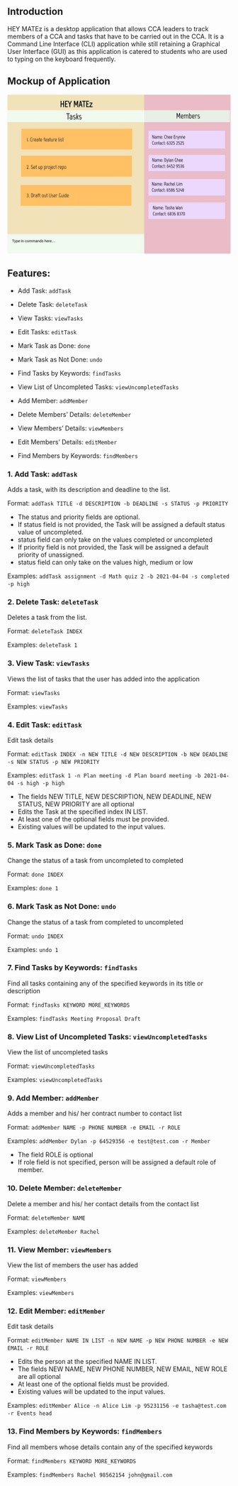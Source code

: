 ## Introduction
HEY MATEz is a desktop application that allows CCA leaders to track members of
a CCA and tasks that have to be carried out in the CCA. It is
a Command Line Interface (CLI) application while still retaining a Graphical User Interface (GUI)
as this application is catered to students who are used to typing on the keyboard frequently.

## Mockup of Application
![Ui](images/Ui.png)

## Features:
* Add Task: `addTask`
* Delete Task: `deleteTask`
* View Tasks: `viewTasks`
* Edit Tasks: `editTask`      
* Mark Task as Done: `done` 
* Mark Task as Not Done: `undo`
* Find Tasks by Keywords: `findTasks`
* View List of Uncompleted Tasks: `viewUncompletedTasks`


* Add Member: `addMember`
* Delete Members’ Details: `deleteMember`
* View Members’ Details: `viewMembers`
* Edit Members’ Details: `editMember`
* Find Members by Keywords: `findMembers`

### 1. Add Task: `addTask`
Adds a task, with its description and deadline to the list.

Format: `addTask TITLE -d DESCRIPTION -b DEADLINE -s STATUS -p PRIORITY`
* The status and priority fields are optional.
* If status field is not provided, the Task will be assigned a default status value of uncompleted.
* status field can only take on the values completed or uncompleted
* If priority field is not provided, the Task will be assigned a default priority of unassigned.
* status field can only take on the values high, medium or low

Examples: `addTask assignment -d Math quiz 2 -b 2021-04-04 -s completed -p high`


### 2. Delete Task: `deleteTask`
Deletes a task from the list.

Format: `deleteTask INDEX`

Examples: `deleteTask 1`

### 3. View Task: `viewTasks`
Views the list of tasks that the user has added into the application

Format: `viewTasks`

Examples: `viewTasks`

### 4. Edit Task: `editTask`
Edit task details

Format: `editTask INDEX -n NEW TITLE -d NEW DESCRIPTION -b NEW DEADLINE -s NEW STATUS -p NEW PRIORITY`

Examples: `editTask 1 -n Plan meeting -d Plan board meeting -b 2021-04-04 -s high -p high`

* The fields NEW TITLE, NEW DESCRIPTION, NEW DEADLINE, NEW STATUS, NEW PRIORITY are all optional
* Edits the Task at the specified index IN LIST.
* At least one of the optional fields must be provided.
* Existing values will be updated to the input values.

### 5. Mark Task as Done: `done`

Change the status of a task from uncompleted to completed

Format: `done INDEX`

Examples: `done 1`

### 6. Mark Task as Not Done: `undo`

Change the status of a task from completed to uncompleted

Format: `undo INDEX`

Examples: `undo 1`

### 7. Find Tasks by Keywords: `findTasks`

Find all tasks containing any of the specified keywords in its title or description

Format: `findTasks KEYWORD MORE_KEYWORDS`

Examples: `findTasks Meeting Proposal Draft`

### 8. View List of Uncompleted Tasks: `viewUncompletedTasks`

View the list of uncompleted tasks

Format: `viewUncompletedTasks`

Examples: `viewUncompletedTasks`

### 9. Add Member: `addMember`

Adds a member and his/ her contract number to contact list

Format: `addMember NAME -p PHONE NUMBER -e EMAIL -r ROLE`

Examples: `addMember Dylan -p 64529356 -e test@test.com -r Member`
* The field ROLE is optional
* If role field is not specified, person will be assigned a default role of member.

### 10. Delete Member: `deleteMember`

Delete a member and his/ her contact details from the contact list

Format: `deleteMember NAME`

Examples: `deleteMember Rachel`

### 11. View Member: `viewMembers`

View the list of members the user has added

Format: `viewMembers `

Examples: `viewMembers `

### 12. Edit Member: `editMember`
Edit task details

Format: `editMember NAME IN LIST -n NEW NAME -p NEW PHONE NUMBER -e NEW EMAIL -r ROLE`
* Edits the person at the specified NAME IN LIST.
* The fields NEW NAME, NEW PHONE NUMBER, NEW EMAIL, NEW ROLE are all optional
* At least one of the optional fields must be provided.
* Existing values will be updated to the input values.

Examples: `editMember Alice -n Alice Lim -p 95231156 -e tasha@test.com -r Events head`

### 13. Find Members by Keywords: `findMembers`

Find all members whose details contain any of the specified keywords

Format: `findMembers KEYWORD MORE_KEYWORDS`

Examples: `findMembers Rachel 98562154 john@gmail.com`
